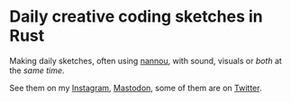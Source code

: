 # Daily creative coding sketches in Rust

Making daily sketches, often using [nannou](https://nannou.cc/), with sound, visuals or _both_ at the _same time_.

See them on my [Instagram](https://www.instagram.com/eriknatanaelgustafsson/), [Mastodon](https://post.lurk.org/web/accounts/102161), some of them are on [Twitter](https://twitter.com/eriknatanaelg).

